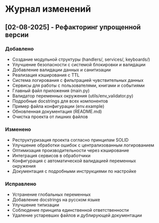 # Журнал изменений

## [02-08-2025] - Рефакторинг упрощенной версии
### Добавлено
- Создание модульной структуры (handlers/, services/, keyboards/)
- Улучшение безопасности с системой блокировки и валидации
- Добавление валидации данных и санитизации
- Реализация кэширования с TTL
- Система логирования с фильтрацией чувствительных данных
- Сервисы для работы с пользователями, книгами и событиями
- Главный файл приложения (main.py)
- Валидатор переменных окружения (utils/env_validator.py)
- Подробные docstrings для всех компонентов
- Пример файла конфигурации (env.example)
- Обновленная документация (README.md)
- Очистка проекта от лишних файлов

### Изменено
- Реструктуризация проекта согласно принципам SOLID
- Улучшение обработки ошибок с централизованным логированием
- Оптимизация производительности через кэширование
- Интеграция сервисов в обработчики
- Конфигурация с автоматической валидацией переменных окружения
- Документация с подробными инструкциями по настройке

### Исправлено
- Устранение глобальных переменных
- Добавление docstrings на русском языке
- Улучшение типизации
- Соблюдение принципа единственной ответственности
- Удаление устаревших файлов и дублирующей документации 